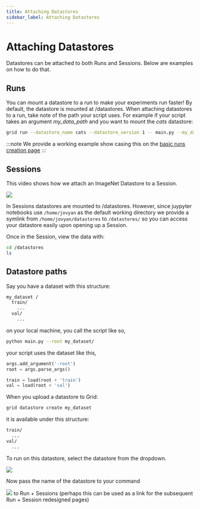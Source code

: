 ```yaml
---
title: Attaching Datastores
sidebar_label: Attaching Datastores
---
```

# Attaching Datastores
Datastores can be attached to both Runs and Sessions. Below are examples on how to do
that.

## Runs

<!-- ![](/images/data.gif) -->

You can mount a datastore to a run to make your experiments run faster! By default, the
datastore is mounted at /datastores. When attaching datastores to a run, take note of the
path your script uses. For example if your script takes an argument _my_data_path_ and you
want to mount the _cats_ datastore:

```bash
grid run --datastore_name cats --datastore_version 1 -- main.py --my_data_path /datastores/cats/1
```

:::note
We provide a working example show casing this on the [basic runs creation page](./../../runs/1_Creating%20Runs/1_Basic%20Runs/2_basic-runs.md#attaching-datastores-to-runs)
:::

## Sessions

This video shows how we attach an ImageNet Datastore to a Session.

![](/images/datastores/attach_datastore_to_session.gif)

In Sessions datastores are mounted to /datastores. However, since juypyter notebooks use
`/home/jovyan` as the default working directory we provide a symlink from
`/home/jovyan/datastores` to `/datastores/` so you can access your datastore easily upon
opening up a Session.


Once in the Session, view the data with:

```bash
cd /datastores
ls
```

## Datastore paths

Say you have a dataset with this structure:

```bash
my_dataset /
  train/
    ...
  val/
    ...
```

on your local machine, you call the script like so,

```bash
python main.py --root my_dataset/
```

your script uses the dataset like this,

```python
args.add_argument('-root')
root = args.parse_args()

train = load(root + 'train')
val = load(root + 'val')
```

When you upload a datastore to Grid:

```bash
grid datastore create my_dataset
```

it is available under this structure:

```bash
train/
  ...
val/
  ...
```

To run on this datastore, select the datastore from the dropdown.

![](/images/runs/runs-select-datastore.png)

Now pass the name of the datastore to your command

![](/images/runs/script-arguments.png) to Run + Sessions (perhaps this can be used as a
link for the subsequent Run + Session redesigned pages)
